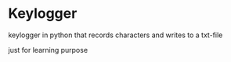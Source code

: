 # Keylogger
keylogger in python that records characters and writes to a txt-file





just for learning purpose
